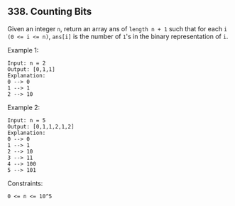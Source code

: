 ## 338. Counting Bits

Given an integer `n`, return an array ans of `length n + 1` such that for each `i (0 <= i <= n)`, `ans[i]` is the number of `1`'s in the binary representation of `i`.

Example 1:

```
Input: n = 2
Output: [0,1,1]
Explanation:
0 --> 0
1 --> 1
2 --> 10
```

Example 2:

```
Input: n = 5
Output: [0,1,1,2,1,2]
Explanation:
0 --> 0
1 --> 1
2 --> 10
3 --> 11
4 --> 100
5 --> 101
```

Constraints:

```
0 <= n <= 10^5
```
